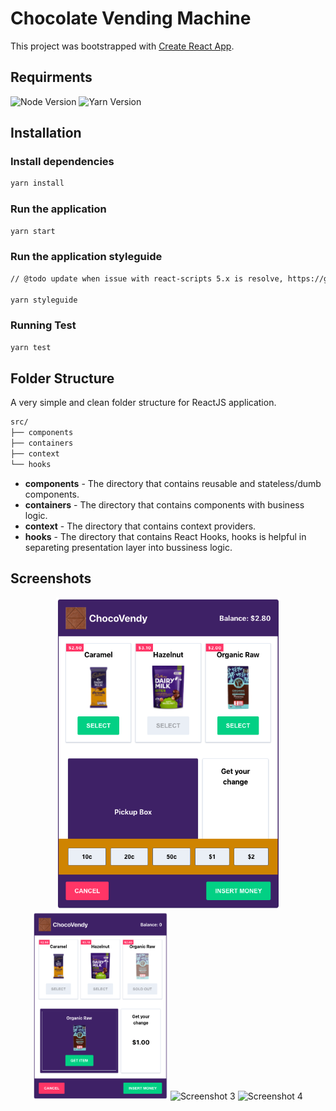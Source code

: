 # Chocolate Vending Machine

This project was bootstrapped with [Create React App](https://github.com/facebook/create-react-app).

## Requirments

![Node Version](https://img.shields.io/badge/Node-%3D%3E%20v14.17.0-blue)
![Yarn Version](https://img.shields.io/badge/Yarn-%3D%3E%20v1.22.10-blue)

## Installation

### Install dependencies

```bash
yarn install
```

### Run the application

```bash
yarn start
```

### Run the application styleguide

```bash
// @todo update when issue with react-scripts 5.x is resolve, https://github.com/styleguidist/react-styleguidist/issues/1910

yarn styleguide
```

### Running Test

```bash
yarn test
```

## Folder Structure

A very simple and clean folder structure for ReactJS application.

```bash
src/
├── components
├── containers
├── context
└── hooks
```

- **components** - The directory that contains reusable and stateless/dumb components.
- **containers** - The directory that contains components with business logic.
- **context** - The directory that contains context providers.
- **hooks** - The directory that contains React Hooks, hooks is helpful in separeting presentation layer into bussiness logic.

## Screenshots

<p align="center">
    <img src="./public/screenshot-1.png" alt="Screenshot 1" height="500" />
    <img src="./public/screenshot-2.png" alt="Screenshot 2" height="300" />
    <img src="./public/screenshot-3.png" alt="Screenshot 3" height="300"/>
    <img src="./public/screenshot-4.png" alt="Screenshot 4" height="350"/>
</p>
